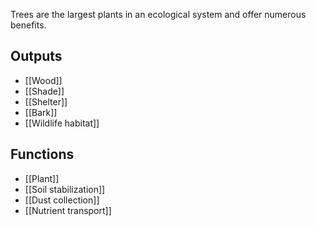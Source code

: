 Trees are the largest plants in an ecological system and offer numerous benefits.

## Outputs
- [[Wood]]
- [[Shade]]
- [[Shelter]]
- [[Bark]]
- [[Wildlife habitat]]

## Functions
- [[Plant]]
- [[Soil stabilization]]
- [[Dust collection]]
- [[Nutrient transport]]
